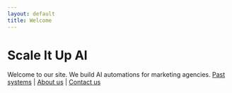 ```yaml
---
layout: default
title: Welcome
---
```

# Scale It Up AI
Welcome to our site.  We build AI automations for marketing agencies.
[Past systems](systems.md) | [About us](about.md) | [Contact us](contact.md)
